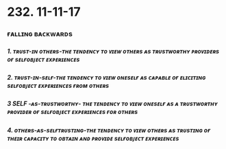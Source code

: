# 232.        11-11-17

### ғᴀʟʟɪɴɢ ʙᴀᴄᴋᴡᴀʀᴅs

##### 1. ᴛʀᴜsᴛ-ɪɴ ᴏᴛʜᴇʀs-ᴛʜᴇ ᴛᴇɴᴅᴇɴᴄʏ ᴛᴏ ᴠɪᴇᴡ ᴏᴛʜᴇʀs ᴀs ᴛʀᴜsᴛᴡᴏʀᴛʜʏ ᴘʀᴏᴠɪᴅᴇʀs ᴏғ sᴇʟғᴏʙᴊᴇᴄᴛ ᴇxᴘᴇʀɪᴇɴᴄᴇs

##### 

##### 2. ᴛʀᴜsᴛ-ɪɴ-sᴇʟғ-ᴛʜᴇ ᴛᴇɴᴅᴇɴᴄʏ ᴛᴏ ᴠɪᴇᴡ ᴏɴᴇsᴇʟғ ᴀs ᴄᴀᴘᴀʙʟᴇ ᴏғ ᴇʟɪᴄɪᴛɪɴɢ sᴇʟғᴏʙᴊᴇᴄᴛ ᴇxᴘᴇʀɪᴇɴᴄᴇs ғʀᴏᴍ ᴏᴛʜᴇʀs

##### 

##### 3 SELF -ᴀs-ᴛʀᴜsᴛᴡᴏʀᴛʜʏ- ᴛʜᴇ ᴛᴇɴᴅᴇɴᴄʏ ᴛᴏ ᴠɪᴇᴡ ᴏɴᴇsᴇʟғ ᴀs ᴀ ᴛʀᴜsᴛᴡᴏʀᴛʜʏ ᴘʀᴏᴠɪᴅᴇʀ ᴏғ sᴇʟғᴏʙᴊᴇᴄᴛ ᴇxᴘᴇʀɪᴇɴᴄᴇs ғᴏʀ ᴏᴛʜᴇʀs

##### 

##### 4. ᴏᴛʜᴇʀs-ᴀs-sᴇʟғᴛʀᴜsᴛɪɴɢ-ᴛʜᴇ ᴛᴇɴᴅᴇɴᴄʏ ᴛᴏ ᴠɪᴇᴡ ᴏᴛʜᴇʀs ᴀs ᴛʀᴜsᴛɪɴɢ ᴏғ ᴛʜᴇɪʀ ᴄᴀᴘᴀᴄɪᴛʏ ᴛᴏ ᴏʙᴛᴀɪɴ ᴀɴᴅ ᴘʀᴏᴠɪᴅᴇ sᴇʟғᴏʙᴊᴇᴄᴛ ᴇxᴘᴇʀɪᴇɴᴄᴇs



